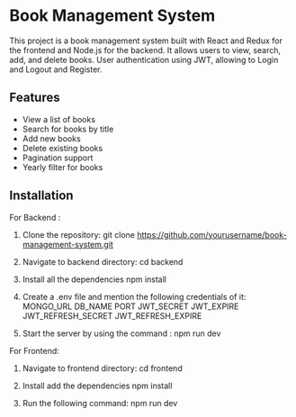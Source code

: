# Book Management System

This project is a book management system built with React and Redux for the frontend and Node.js for the backend. It allows users to view, search, add, and delete books.
User authentication using JWT, allowing to Login and Logout and Register.
## Features

- View a list of books
- Search for books by title
- Add new books
- Delete existing books
- Pagination support
- Yearly filter for books

## Installation
For Backend :
1. Clone the repository:
  git clone https://github.com/yourusername/book-management-system.git

2. Navigate to backend directory:
  cd backend

3. Install all the dependencies
   npm install
4. Create a .env file and mention the following credentials of it:
  MONGO_URL
  DB_NAME
  PORT
  JWT_SECRET
  JWT_EXPIRE
  JWT_REFRESH_SECRET
  JWT_REFRESH_EXPIRE
5. Start the server by using the command : npm run dev
   
For Frontend:
1. Navigate to frontend directory:
   cd frontend

2. Install add the dependencies
   npm install
   
4. Run the following command:
   npm run dev 
